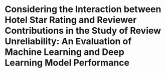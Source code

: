 # Considering the Interaction between Hotel Star Rating and Reviewer Contributions in the Study of Review Unreliability: An Evaluation of Machine Learning and Deep Learning Model Performance
